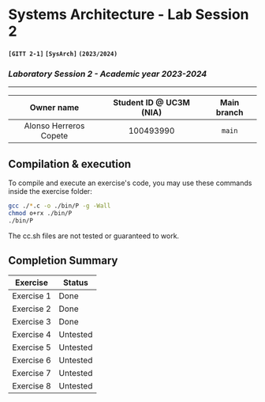 # **Systems Architecture - Lab Session 2**
**`[GITT 2-1]` `[SysArch]` `(2023/2024)`**
### _Laboratory Session 2 - Academic year 2023-2024_

---

| Owner name | Student ID @ UC3M (NIA) | Main branch |
| :---: | :---: | :---: |
| Alonso Herreros Copete | 100493990 | `main` |

## Compilation & execution
To compile and execute an exercise's code, you may use these commands inside the exercise folder:
```bash
gcc ./*.c -o ./bin/P -g -Wall
chmod o+rx ./bin/P
./bin/P
```
The cc.sh files are not tested or guaranteed to work.

## Completion Summary

| Exercise | Status |
| --- | --- |
| Exercise 1 | Done |
| Exercise 2 | Done |
| Exercise 3 | Done |
| Exercise 4 | Untested |
| Exercise 5 | Untested |
| Exercise 6 | Untested |
| Exercise 7 | Untested |
| Exercise 8 | Untested |

